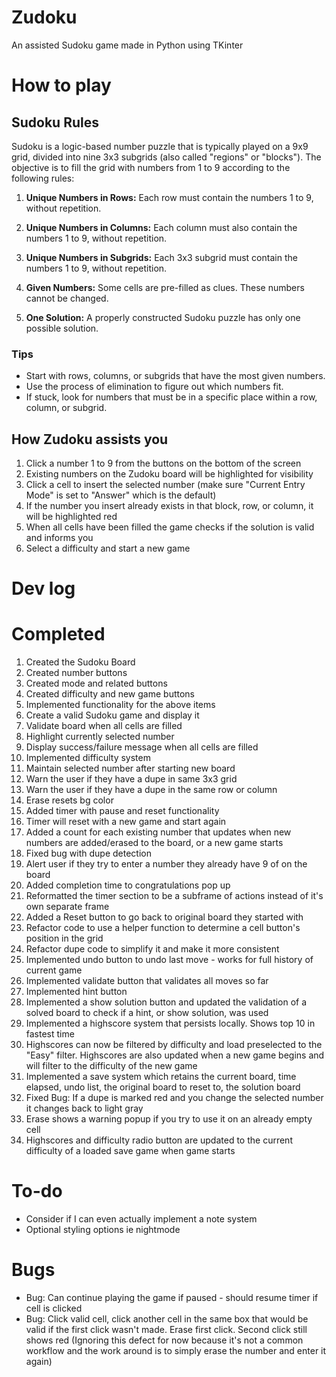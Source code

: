 # Zudoku
An assisted Sudoku game made in Python using TKinter

# How to play
## Sudoku Rules

Sudoku is a logic-based number puzzle that is typically played on a 9x9 grid, divided into nine 3x3 subgrids (also called "regions" or "blocks"). The objective is to fill the grid with numbers from 1 to 9 according to the following rules:

1. **Unique Numbers in Rows:** Each row must contain the numbers 1 to 9, without repetition.

2. **Unique Numbers in Columns:** Each column must also contain the numbers 1 to 9, without repetition.

3. **Unique Numbers in Subgrids:** Each 3x3 subgrid must contain the numbers 1 to 9, without repetition.

4. **Given Numbers:** Some cells are pre-filled as clues. These numbers cannot be changed.

5. **One Solution:** A properly constructed Sudoku puzzle has only one possible solution.

### Tips
- Start with rows, columns, or subgrids that have the most given numbers.
- Use the process of elimination to figure out which numbers fit.
- If stuck, look for numbers that must be in a specific place within a row, column, or subgrid.

## How Zudoku assists you
1. Click a number 1 to 9 from the buttons on the bottom of the screen
2. Existing numbers on the Zudoku board will be highlighted for visibility
3. Click a cell to insert the selected number (make sure "Current Entry Mode" is set to "Answer" which is the default)
4. If the number you insert already exists in that block, row, or column, it will be highlighted red
5. When all cells have been filled the game checks if the solution is valid and informs you
6. Select a difficulty and start a new game
 

# Dev log

# Completed
1. Created the Sudoku Board
2. Created number buttons
3. Created mode and related buttons
4. Created difficulty and new game buttons
5. Implemented functionality for the above items
6. Create a valid Sudoku game and display it
7. Validate board when all cells are filled
8. Highlight currently selected number
9. Display success/failure message when all cells are filled
10. Implemented difficulty system
11. Maintain selected number after starting new board
12. Warn the user if they have a dupe in same 3x3 grid
13. Warn the user if they have a dupe in the same row or column
14. Erase resets bg color
15. Added timer with pause and reset functionality
16. Timer will reset with a new game and start again
17. Added a count for each existing number that updates when new numbers are added/erased to the board, or a new game starts
18. Fixed bug with dupe detection
19. Alert user if they try to enter a number they already have 9 of on the board
20. Added completion time to congratulations pop up
21. Reformatted the timer section to be a subframe of actions instead of it's own separate frame
22. Added a Reset button to go back to original board they started with
23. Refactor code to use a helper function to determine a cell button's position in the grid
24. Refactor dupe code to simplify it and make it more consistent
25. Implemented undo button to undo last move - works for full history of current game
26. Implemented validate button that validates all moves so far
27. Implemented hint button
28. Implemented a show solution button and updated the validation of a solved board to check if a hint, or show solution, was used
29. Implemented a highscore system that persists locally. Shows top 10 in fastest time
30. Highscores can now be filtered by difficulty and load preselected to the "Easy" filter. Highscores are also updated when a new game begins and will filter to the difficulty of the new game
31. Implemented a save system which retains the current board, time elapsed, undo list, the original board to reset to, the solution board
32. Fixed Bug: If a dupe is marked red and you change the selected number it changes back to light gray
33. Erase shows a warning popup if you try to use it on an already empty cell
34. Highscores and difficulty radio button are updated to the current difficulty of a loaded save game when game starts

# To-do
- Consider if I can even actually implement a note system
- Optional styling options ie nightmode

# Bugs
- Bug: Can continue playing the game if paused - should resume timer if cell is clicked
- Bug: Click valid cell, click another cell in the same box that would be valid if the first click wasn't made. Erase first click. Second click still shows red (Ignoring this defect for now because it's not a common workflow and the work around is to simply erase the number and enter it again)




